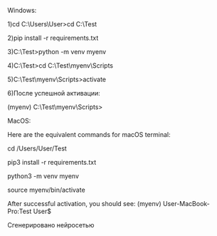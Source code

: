 Windows:

1)cd C:\Users\User>cd C:\Test

2)pip install -r requirements.txt

3)C:\Test>python -m venv myenv

4)C:\Test>cd C:\Test\myenv\Scripts

5)C:\Test\myenv\Scripts>activate

6)После успешной активации:

(myenv) C:\Test\myenv\Scripts>


MacOS:

Here are the equivalent commands for macOS terminal:

cd /Users/User/Test

pip3 install -r requirements.txt

python3 -m venv myenv

source myenv/bin/activate

After successful activation, you should see: (myenv) User-MacBook-Pro:Test User$

Сгенерировано нейросетью
